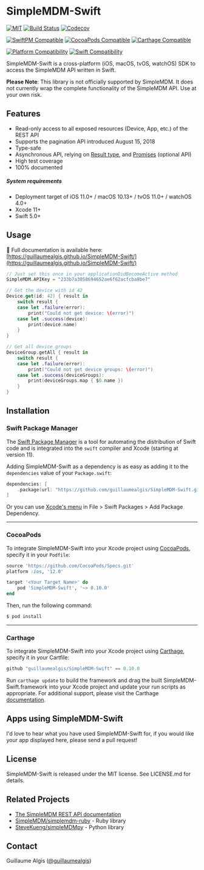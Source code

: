 # SimpleMDM-Swift

[![MIT](https://img.shields.io/github/license/guillaumealgis/SimpleMDM-Swift.svg)](https://tldrlegal.com/license/mit-license)
[![Build Status](https://img.shields.io/travis/guillaumealgis/SimpleMDM-Swift/main.svg)](https://travis-ci.org/guillaumealgis/SimpleMDM-Swift)
[![Codecov](https://img.shields.io/codecov/c/github/guillaumealgis/SimpleMDM-Swift/main.svg)](https://codecov.io/gh/guillaumealgis/SimpleMDM-Swift)

[![SwiftPM Compatible](https://img.shields.io/badge/SwiftPM-Compatible-orange.svg)](https://swift.org/package-manager/)
[![CocoaPods Compatible](https://img.shields.io/cocoapods/v/SimpleMDM-Swift.svg)](https://cocoapods.org/pods/SimpleMDM-Swift)
[![Carthage Compatible](https://img.shields.io/badge/Carthage-Compatible-orange.svg)](https://github.com/Carthage/Carthage)

[![Platform Compatibility](https://img.shields.io/endpoint?url=https%3A%2F%2Fswiftpackageindex.com%2Fapi%2Fpackages%2Fguillaumealgis%2FSimpleMDM-Swift%2Fbadge%3Ftype%3Dplatforms)](https://swiftpackageindex.com/guillaumealgis/SimpleMDM-Swift)
[![Swift Compatibility](https://img.shields.io/endpoint?url=https%3A%2F%2Fswiftpackageindex.com%2Fapi%2Fpackages%2Fguillaumealgis%2FSimpleMDM-Swift%2Fbadge%3Ftype%3Dswift-versions)](https://swiftpackageindex.com/guillaumealgis/SimpleMDM-Swift)

SimpleMDM-Swift is a cross-platform (iOS, macOS, tvOS, watchOS) SDK to access the SimpleMDM API written in Swift.

**Please Note**: This library is not officially supported by SimpleMDM. It does not currently wrap the complete functionality of the SimpleMDM API. Use at your own risk.

## Features

- Read-only access to all exposed resources (Device, App, etc.) of the REST API
- Supports the pagination API introduced August 15, 2018
- Type-safe
- Asynchronous API, relying on [Result type](https://www.swiftbysundell.com/posts/the-power-of-result-types-in-swift), and [Promises](https://github.com/promisekit) (optional API)
- High test coverage
- 100% documented

##### System requirements

- Deployment target of iOS 11.0+ / macOS 10.13+ / tvOS 11.0+ / watchOS 4.0+
- Xcode 11+
- Swift 5.0+

## Usage

📘 Full documentation is available here: [https://guillaumealgis.github.io/SimpleMDM-Swift/](https://guillaumealgis.github.io/SimpleMDM-Swift/)

```swift
// Just set this once in your applicationDidBecomeActive method
SimpleMDM.APIKey = "233b7a3058694652ae6f62acfcba8be7"

// Get the device with id 42
Device.get(id: 42) { result in
    switch result {
    case let .failure(error):
        print("Could not get device: \(error)")
    case let .success(device):
        print(device.name)
    }
}

// Get all device groups
DeviceGroup.getAll { result in
    switch result {
    case let .failure(error):
        print("Could not get device groups: \(error)")
    case let .success(deviceGroups):
        print(deviceGroups.map { $0.name })
    }
}
```

## Installation

### Swift Package Manager

The [Swift Package Manager](https://swift.org/package-manager/) is a tool for automating the distribution of Swift code and is integrated into the `swift` compiler and Xcode (starting at version 11).

Adding SimpleMDM-Swift as a dependency is as easy as adding it to the `dependencies` value of your `Package.swift`:

```swift
dependencies: [
    .package(url: "https://github.com/guillaumealgis/SimpleMDM-Swift.git", .upToNextMajor(from: "0.10.0"))
]
```

Or you can use [Xcode's menu](https://wwdcbysundell.com/2019/xcode-swiftpm-first-look/) in File > Swift Packages > Add Package Dependency.

---

### CocoaPods

To integrate SimpleMDM-Swift into your Xcode project using [CocoaPods](https://cocoapods.org), specify it in your `Podfile`:

```ruby
source 'https://github.com/CocoaPods/Specs.git'
platform :ios, '12.0'

target '<Your Target Name>' do
    pod 'SimpleMDM-Swift', '~> 0.10.0'
end
```

Then, run the following command:

```bash
$ pod install
```

---

### Carthage

To integrate SimpleMDM-Swift into your Xcode project using [Carthage](https://github.com/Carthage/Carthage), specify it in your Cartfile:

```python
github "guillaumealgis/SimpleMDM-Swift" == 0.10.0
```

Run `carthage update` to build the framework and drag the built SimpleMDM-Swift.framework into your Xcode project and update your run scripts as appropriate. For additional support, please visit the Carthage [documentation](https://github.com/Carthage/Carthage#if-youre-building-for-ios-tvos-or-watchos).

## Apps using SimpleMDM-Swift

I'd love to hear what you have used SimpleMDM-Swift for, if you would like your app displayed here, please send a pull request!

## License

SimpleMDM-Swift is released under the MIT license. See LICENSE.md for details.

## Related Projects

- [The SimpleMDM REST API documentation](https://simplemdm.com/docs/api/)
- [SimpleMDM/simplemdm-ruby](https://github.com/SimpleMDM/simplemdm-ruby) - Ruby library
- [SteveKueng/simpleMDMpy](https://github.com/SteveKueng/simpleMDMpy) - Python library

## Contact

Guillaume Algis ([@guillaumealgis](https://twitter.com/guillaumealgis))
